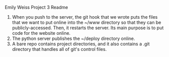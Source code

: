 Emily Weiss
Project 3 Readme

1. When you push to the server, the git hook that we wrote puts the files that we want to put online into the ~/www directory so that they can be publicly-accessed. Then, it restarts the server. Its main purpose is to put code for the website online.
2. The python server publishes the ~/deploy directory online.
3. A bare repo contains project directories, and it also contains a .git directory that handles all of git's control files.

